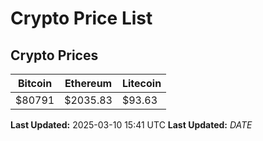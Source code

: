 # Crypto Price List

## Crypto Prices
| Bitcoin | Ethereum | Litecoin |
| ------- | -------- | -------- |
| $80791 | $2035.83 | $93.63 |
**Last Updated:** 2025-03-10 15:41 UTC
**Last Updated:** $DATE$
